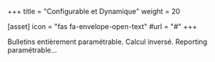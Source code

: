 +++
title = "Configurable et Dynamique"
weight = 20

[asset]
  icon = "fas fa-envelope-open-text"
  #url = "#"
+++

Bulletins entièrement paramétrable. Calcul inversé. Reporting paramétrable...
